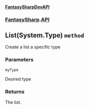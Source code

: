 #### [FantasySharpDevAPI](./FantasySharpDevAPI.md 'FantasySharpDevAPI')
### [FantasySharp](./FantasySharpDevAPI.md#FantasySharp 'FantasySharp').[API](./FantasySharp-API.md 'FantasySharp.API')
## List(System.Type) `method`
Create a list a specific type
### Parameters

<a name='FantasySharp-API-List(System-Type)-myType'></a>
`myType`

Desired type
### Returns
The list.
